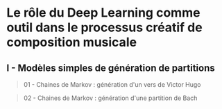 # Le rôle du Deep Learning comme outil dans le processus créatif de composition musicale

## I - Modèles simples de génération de partitions
> 01 - Chaines de Markov : génération d'un vers de Victor Hugo

> 02 - Chaines de Markov : génération d'une partition de Bach
